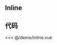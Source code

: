 ## Inline

<script setup>
import Inline from './demo/inline.vue'
</script>

<ClientOnly>
<Inline />
</ClientOnly>

## 代码

<<< @/demo/inline.vue
